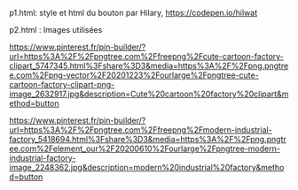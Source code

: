 p1.html:
style et html du bouton par Hilary, https://codepen.io/hilwat

p2.html :
Images utilisées 

https://www.pinterest.fr/pin-builder/?url=https%3A%2F%2Fpngtree.com%2Ffreepng%2Fcute-cartoon-factory-clipart_5747345.html%3Fshare%3D3&media=https%3A%2F%2Fpng.pngtree.com%2Fpng-vector%2F20201223%2Fourlarge%2Fpngtree-cute-cartoon-factory-clipart-png-image_2632917.jpg&description=Cute%20cartoon%20factory%20clipart&method=button 

https://www.pinterest.fr/pin-builder/?url=https%3A%2F%2Fpngtree.com%2Ffreepng%2Fmodern-industrial-factory_5418694.html%3Fshare%3D3&media=https%3A%2F%2Fpng.pngtree.com%2Felement_our%2F20200610%2Fourlarge%2Fpngtree-modern-industrial-factory-image_2248362.jpg&description=modern%20industrial%20factory&method=button 

